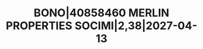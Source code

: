 ---
layout: asset
title: BONO|40858460 MERLIN PROPERTIES SOCIMI|2,38|2027-04-13
isin: XS2201946634
---